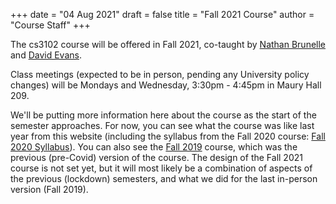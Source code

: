 +++
date = "04 Aug 2021"
draft = false
title = "Fall 2021 Course"
author = "Course Staff"
+++

The cs3102 course will be offered in Fall 2021, co-taught by [Nathan Brunelle](https://www.cs.virginia.edu/~njb2b/) and [David Evans](https://www.cs.virginia.edu/evans/).

Class meetings (expected to be in person, pending any University
policy changes) will be Mondays and Wednesday, 3:30pm - 4:45pm in
Maury Hall 209.

We'll be putting more information here about the course as the start
of the semester approaches. For now, you can see what the course was
like last year from this website (including the syllabus from the Fall
2020 course: [Fall 2020
Syllabus](https://uvatoc.github.io/syllabus/)). You can also see the
[Fall 2019](https://uvatoc.github.io/f19/) course, which was the
previous (pre-Covid) version of the course. The design of the Fall
2021 course is not set yet, but it will most likely be a combination
of aspects of the previous (lockdown) semesters, and what we did for
the last in-person version (Fall 2019).


